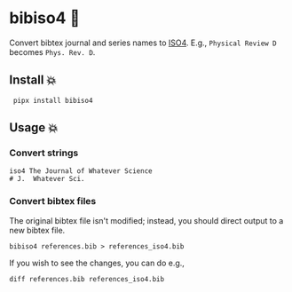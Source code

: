 # bibiso4 📒

Convert bibtex journal and series names to [ISO4](https://en.wikipedia.org/wiki/ISO_4). E.g., `Physical Review D` becomes `Phys. Rev. D`.

## Install 💥

     pipx install bibiso4

## Usage 💥

### Convert strings

    iso4 The Journal of Whatever Science
    # J.  Whatever Sci.

### Convert bibtex files

 The original bibtex file isn't modified; instead, you should direct output to a new bibtex file. 

    bibiso4 references.bib > references_iso4.bib

If you wish to see the changes, you can do e.g.,

    diff references.bib references_iso4.bib
